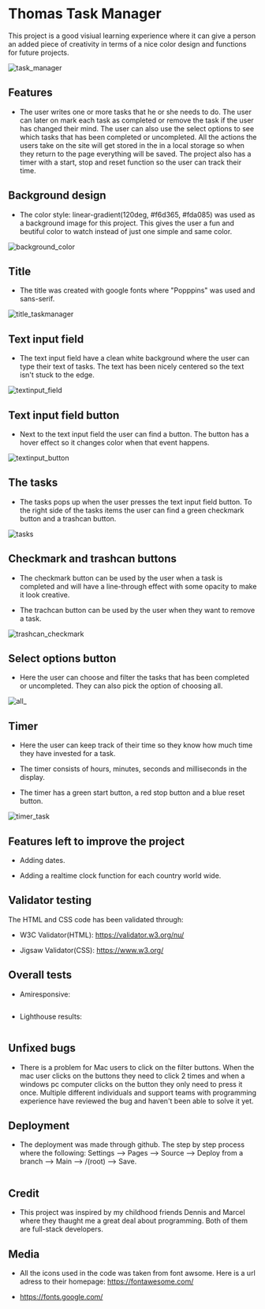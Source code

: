 # Thomas Task Manager

This project is a good visiual learning experience where it can give a person an added piece of creativity in terms of a nice color design and functions for future projects.

![task_manager](./assets/images/task_manager.png)

## Features

* The user writes one or more tasks that he or she needs to do. The user can later on mark each task as completed or remove the task if the user has changed their mind. The user can also use the select options to see which tasks that has been completed or uncompleted. All the actions the users take on the site will get stored in the in a local storage so when they return to the page everything will be saved. The project also has a timer with a start, stop and reset function so the user can track their time.

## Background design

* The color style: linear-gradient(120deg, #f6d365, #fda085) was used as a background image for this project. This gives the user a fun and beutiful color to watch instead of just one simple and same color.

![background_color](./assets/images/background_color.png)

## Title

* The title was created with google fonts where "Popppins" was used and sans-serif.

![title_taskmanager](./assets/images/title_taskmanager.png)

## Text input field

* The text input field have a clean white background where the user can type their text of tasks. The text has been nicely centered so the text isn't stuck to the edge.

![textinput_field](./assets/images/textinput_field.png)

## Text input field button

* Next to the text input field the user can find a button. The button has a hover effect so it changes color when that event happens.

![textinput_button](./assets/images/textinput_button.png)

## The tasks

* The tasks pops up when the user presses the text input field button. To the right side of the tasks items the user can find a green checkmark button and a trashcan button.

![tasks](./assets/images/tasks.png)

## Checkmark and trashcan buttons

* The checkmark button can be used by the user when a task is completed and will have a line-through effect with some opacity to make it look creative.

* The trachcan button can be used by the user when they want to remove a task.

![trashcan_checkmark](./assets/images/trashcan_checkmark.png)

## Select options button

* Here the user can choose and filter the tasks that has been completed or uncompleted. They can also pick the option of choosing all.

![all_](./assets/images/all_.png)

## Timer

* Here the user can keep track of their time so they know how much time they have invested for a task.

* The timer consists of hours, minutes, seconds and milliseconds in the display.

* The timer has a green start button, a red stop button and a blue reset button.

![timer_task](./assets/images/timer_task.png)

## Features left to improve the project

* Adding dates.

* Adding a realtime clock function for each country world wide.

## Validator testing

The HTML and CSS code has been validated through:

* W3C Validator(HTML): https://validator.w3.org/nu/

* Jigsaw Validator(CSS): https://www.w3.org/

## Overall tests

* Amiresponsive:

![]()

* Lighthouse results:

![]()

## Unfixed bugs

* There is a problem for Mac users to click on the filter buttons. When the mac user clicks on the buttons they need to click 2 times and when a windows pc computer clicks on the button they only need to press it once. Multiple different individuals and support teams with programming experience have reviewed the bug and haven't been able to solve it yet.

## Deployment

* The deployment was made through github. The step by step process where the following: Settings --> Pages --> Source --> Deploy from a branch --> Main --> /(root) --> Save.

![]()

## Credit

* This project was inspired by my childhood friends Dennis and Marcel where they thaught me a great deal about programming. Both of them are full-stack developers.

## Media

* All the icons used in the code was taken from font awsome. Here is a url adress to their homepage: https://fontawesome.com/

* https://fonts.google.com/
